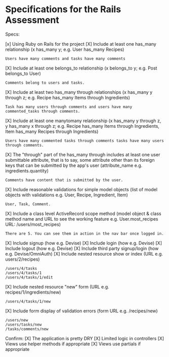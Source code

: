 # Specifications for the Rails Assessment

Specs:

 [x] Using Ruby on Rails for the project
 [X] Include at least one has_many relationship (x has_many y; e.g. User has_many Recipes)

    Users have many comments and tasks have many comments

 [X] Include at least one belongs_to relationship (x belongs_to y; e.g. Post belongs_to User)

    Comments belong to users and tasks.

 [X] Include at least two has_many through relationships (x has_many y through z; e.g. Recipe has_many Items through Ingredients)

    Task has many users through comments and users have many commented_tasks through comments.

 [X] Include at least one manytomany relationship (x has_many y through z, y has_many x through z; e.g. Recipe has_many Items through Ingredients, Item has_many Recipes through Ingredients)

    Users have many commented tasks through comments tasks have many users through comments.

 [X] The "through" part of the has_many through includes at least one user submittable attribute, that is to say, some attribute other than its foreign keys that can be submitted by the app's user (attribute_name e.g. ingredients.quantity)

    Comments have content that is submitted by the user.

 [X] Include reasonable validations for simple model objects (list of model objects with validations e.g. User, Recipe, Ingredient, Item)
    
    User, Task, Comment.

 [X] Include a class level ActiveRecord scope method (model object & class method name and URL to see the working feature e.g. User.most_recipes URL: /users/most_recipes)
  
    There are 5. You can see them in action in the nav bar once logged in. 

 [X] Include signup (how e.g. Devise)
 [X] Include login (how e.g. Devise)
 [X] Include logout (how e.g. Devise)
 [X] Include third party signup/login (how e.g. Devise/OmniAuth)
 [X] Include nested resource show or index (URL e.g. users/2/recipes)

    /users/4/tasks
    /users/4/tasks/1
    /users/4/tasks/1/edit

 [X] Include nested resource "new" form (URL e.g. recipes/1/ingredients/new)

    /users/4/tasks/1/new
  
 [X] Include form display of validation errors (form URL e.g. /recipes/new)

    /users/new
    /users/tasks/new
    /tasks/comments/new

Confirm:
 [X] The application is pretty DRY
 [X] Limited logic in controllers
 [X] Views use helper methods if appropriate
 [X] Views use partials if appropriate
